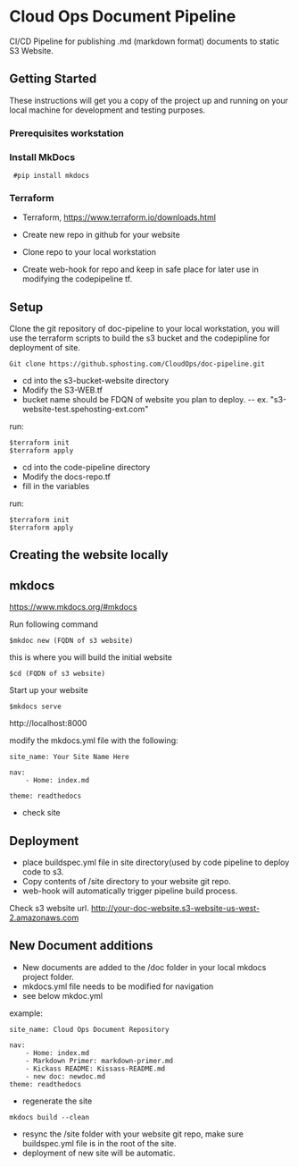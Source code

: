 # Cloud Ops Document Pipeline

CI/CD Pipeline for publishing .md (markdown format) documents to static S3 Website.

## Getting Started

These instructions will get you a copy of the project up and running on your local machine for development and testing purposes.

### Prerequisites workstation

### Install MkDocs
```
 #pip install mkdocs
 ```
### Terraform

- Terraform, https://www.terraform.io/downloads.html

- Create new repo in github for your website
- Clone repo  to your local workstation
- Create web-hook for repo and keep in safe place for later use in modifying the codepipeline tf.


## Setup

Clone the git repository of doc-pipeline to your local workstation, you will use the terraform scripts to build the s3 bucket and the codepipline for deployment of site.

```
Git clone https://github.sphosting.com/CloudOps/doc-pipeline.git
```

- cd into the s3-bucket-website directory
- Modify the S3-WEB.tf
- bucket name should be FDQN of website you plan to deploy.
-- ex. "s3-website-test.spehosting-ext.com"

run:

```
$terraform init
$terraform apply
```


- cd into the code-pipeline directory
- Modify the docs-repo.tf
- fill in the variables

run:

```
$terraform init
$terraform apply
```

## Creating the website locally

## mkdocs

https://www.mkdocs.org/#mkdocs

Run following command

```
$mkdoc new (FQDN of s3 website)
```

this is where you will build the initial website
```
$cd (FQDN of s3 website)
```

Start up your website
```
$mkdocs serve
```

http://localhost:8000

modify the mkdocs.yml file with the following:

```
site_name: Your Site Name Here

nav:
    - Home: index.md

theme: readthedocs
```

- check site



## Deployment

- place buildspec.yml file in site directory(used by code pipeline to deploy code to s3.
- Copy contents of /site directory to your website git repo.
- web-hook will automatically trigger pipeline build process.

Check s3 website url.
http://your-doc-website.s3-website-us-west-2.amazonaws.com

## New Document additions

- New documents are added to the /doc folder in your local mkdocs project folder.
- mkdocs.yml file needs to be modified for navigation
- see below mkdoc.yml

example:

```
site_name: Cloud Ops Document Repository

nav:
    - Home: index.md
    - Markdown Primer: markdown-primer.md
    - Kickass README: Kissass-README.md
    - new doc: newdoc.md
theme: readthedocs
```
- regenerate the site
```
mkdocs build --clean
```
- resync the /site folder with your website git repo, make sure buildspec.yml file is in the root of the site.
- deployment of new site will be automatic.
